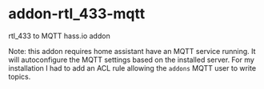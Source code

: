 # addon-rtl_433-mqtt

rtl_433 to MQTT hass.io addon

Note: this addon requires home assistant have an MQTT service running. It will
autoconfigure the MQTT settings based on the installed server. For my installation
I had to add an ACL rule allowing the `addons` MQTT user to write topics.
